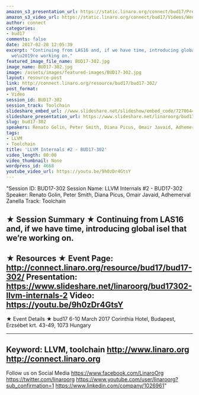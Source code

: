 ```yaml
---
amazon_s3_presentation_url: https://static.linaro.org/connect/bud17/Presentations/BUD17-302%20-%20Introduction%20to%20LLVM%20-%20Projects%2C%20Components%2C%20Integration%2C%20Internals.pdf
amazon_s3_video_url: https://static.linaro.org/connect/bud17/Videos/Wednesday/Bud17-302%20LLVM%20Internals%20%202.mp4
author: connect
categories:
- bud17
comments: false
date: 2017-02-28 12:05:39
excerpt: "Continuing from LAS16 and, if we have time, introducing global isel that
  we\u2019re working on."
featured_image_file_name: BUD17-302.jpg
image_name: BUD17-302.jpg
image: /assets/images/featured-images/BUD17-302.jpg
layout: resource-post
link: http://connect.linaro.org/resource/bud17/bud17-302/
post_format:
- Video
session_id: BUD17-302
session_track: Toolchain
slideshare_embed_url: //www.slideshare.net/slideshow/embed_code/72786446
slideshare_presentation_url: https://www.slideshare.net/linaroorg/bud17302-llvm-internals-2
slug: bud17-302
speakers: Renato Golin, Peter Smith, Diana Picus, Omair Javaid, Adhemerval Zanella
tags:
- LLVM
- Toolchain
title: 'LLVM Internals #2 - BUD17-302'
video_length: 00:00
video_thumbnail: None
wordpress_id: 4668
youtube_video_url: https://youtu.be/9h0zDr4GtsY
---
```


"Session ID: BUD17-302
Session Name: LLVM Internals #2 - BUD17-302
Speaker: Renato Golin, Peter Smith, Diana Picus, Omair Javaid, Adhemerval Zanella
Track: Toolchain


★ Session Summary ★
Continuing from LAS16 and, if we have time, introducing global isel that we’re working on.
---------------------------------------------------
★ Resources ★
Event Page: http://connect.linaro.org/resource/bud17/bud17-302/
Presentation: https://www.slideshare.net/linaroorg/bud17302-llvm-internals-2
Video: https://youtu.be/9h0zDr4GtsY
 ---------------------------------------------------

★ Event Details ★
bud17
6-10 March 2017
Corinthia Hotel, Budapest,
Erzsébet krt. 43-49,
1073 Hungary

---------------------------------------------------
Keyword: LLVM, toolchain
http://www.linaro.org
http://connect.linaro.org
---------------------------------------------------
Follow us on Social Media
https://www.facebook.com/LinaroOrg
https://twitter.com/linaroorg
https://www.youtube.com/user/linaroorg?sub_confirmation=1
https://www.linkedin.com/company/1026961"
